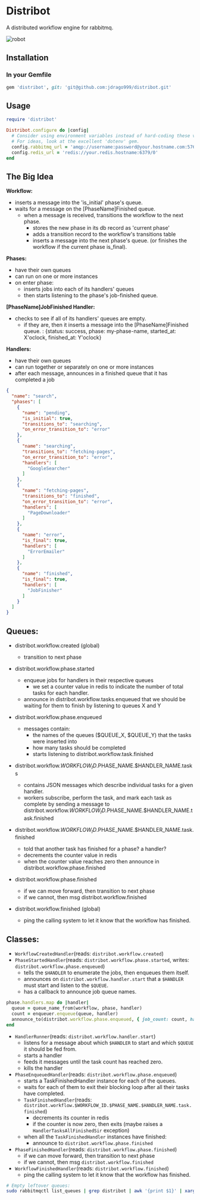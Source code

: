 
# Distribot

A distributed workflow engine for rabbitmq.

![robot](https://cdn2.iconfinder.com/data/icons/windows-8-metro-style/512/robot.png)

## Installation

### In your Gemfile

```ruby
gem 'distribot', git: 'git@github.com:jdrago999/distribot.git'
```

## Usage

```ruby
require 'distribot'

Distribot.configure do |config|
  # Consider using environment variables instead of hard-coding these values.
  # For ideas, look at the excellent 'dotenv' gem.
  config.rabbitmq_url = 'amqp://username:password@your.hostname.com:5762'
  config.redis_url = 'redis://your.redis.hostname:6379/0'
end
```

## The Big Idea

**Workflow:**
  * inserts a message into the 'is_initial' phase's queue.
  * waits for a message on the [PhaseName]Finished queue.
    * when a message is received, transitions the workflow to the next phase.
      * stores the new phase in its db record as 'current phase'
      * adds a transition record to the workflow's transitions table
      * inserts a message into the next phase's queue. (or finishes the workflow if the current phase is_final).

**Phases:**
  * have their own queues
  * can run on one or more instances
  * on enter phase:
    * inserts jobs into each of its handlers' queues
    * then starts listening to the phase's job-finished queue.

**[PhaseName]JobFinished Handler:**
  * checks to see if all of its handlers' queues are empty.
    * if they are, then it inserts a message into the [PhaseName]Finished queue.
      : {status: success, phase: my-phase-name, started_at: X'oclock, finished_at: Y'oclock}

**Handlers:**
  * have their own queues
  * can run together or separately on one or more instances
  * after each message, announces in a finished queue that it has completed a job

```json
{
  "name": "search",
  "phases": [
    {
      "name": "pending",
      "is_initial": true,
      "transitions_to": "searching",
      "on_error_transition_to": "error"
    },
    {
      "name": "searching",
      "transitions_to": "fetching-pages",
      "on_error_transition_to": "error",
      "handlers": [
        "GoogleSearcher"
      ]
    },
    {
      "name": "fetching-pages",
      "transitions_to": "finished",
      "on_error_transition_to": "error",
      "handlers": [
        "PageDownloader"
      ]
    },
    {
      "name": "error",
      "is_final": true,
      "handlers": [
        "ErrorEmailer"
      ]
    },
    {
      "name": "finished",
      "is_final": true,
      "handlers": [
        "JobFinisher"
      ]
    }
  ]
}
```


## Queues:

  * distribot.workflow.created (global)
    * transition to next phase

  * distribot.workflow.phase.started
    * enqueue jobs for handlers in their respective queues
      * we set a counter value in redis to indicate the number of total tasks for each handler.
    * announce in distribot.workflow.tasks.enqueued that we should be waiting for them to finish by listening to queues X and Y

  * distribot.workflow.phase.enqueued
    * messages contain:
      * the names of the queues ($QUEUE_X, $QUEUE_Y) that the tasks were inserted into
      * how many tasks should be completed
      * starts listening to distribot.workflow.task.finished

  * distribot.workflow.$WORKFLOW_ID.$PHASE_NAME.$HANDLER_NAME.tasks
    * contains JSON messages which describe individual tasks for a given handler.
    * workers subscribe, perform the task, and mark each task as complete by sending a message to distribot.workflow.$WORKFLOW_ID.$PHASE_NAME.$HANDLER_NAME.task.finished

  * distribot.workflow.$WORKFLOW_ID.$PHASE_NAME.$HANDLER_NAME.task.finished
    * told that another task has finished for a phase? a handler?
    * decrements the counter value in redis
    * when the counter value reaches zero then announce in distribot.workflow.phase.finished

  * distribot.workflow.phase.finished
    * if we can move forward, then transition to next phase
    * if we cannot, then msg distribot.workflow.finished

  * distribot.workflow.finished (global)
    * ping the calling system to let it know that the workflow has finished.


## Classes:

  * `WorkflowCreatedHandler`(reads: `distribot.workflow.created`)
  * `PhaseStartedHandler`(reads: `distribot.workflow.phase.started`, writes: `distribot.workflow.phase.enqueued`)
    * tells the `$HANDLER` to enumerate the jobs, then enqueues them itself.
    * announces on `distribot.workflow.handler.start` that a `$HANDLER` must start and listen to the `$QUEUE`.
    * has a callback to announce job queue names.
```ruby
phase.handlers.map do |handler|
  queue = queue_name_from(workflow, phase, handler)
  count = enqueuer.enqueue(queue, handler)
  announce_to(distribot.workflow.phase.enqueued, { job_count: count, handler: handler, queue: queue }.to_json)
end
```
  * `HandlerRunner`(reads: `distribot.workflow.handler.start`)
    * listens for a message about which `$HANDLER` to start and which `$QUEUE` it should be fed from.
    * starts a handler
    * feeds it messages until the task count has reached zero.
    * kills the handler
  * `PhaseEnqueuedHandler`(reads: `distribot.workflow.phase.enqueued`)
    * starts a TaskFinishedHandler instance for each of the queues.
    * waits for each of them to exit their blocking loop after all their tasks have completed.
    * `TaskFinishedHandler`(reads: `distribot.workflow.$WORKFLOW_ID.$PHASE_NAME.$HANDLER_NAME.task.finished`)
      * decrements its counter in redis
      * if the counter is now zero, then exits (maybe raises a `HandlerTasksAllFinishedSir` exception)
    * when all the `TaskFinishedHandler` instances have finished:
      * announce to `distribot.workflow.phase.finished`
  * `PhaseFinishedHandler`(reads: `distribot.workflow.phase.finished`)
    * if we can move forward, then transition to next phase
    * if we cannot, then msg `distribot.workflow.finished`
  * `WorkflowFinishedHandler`(reads: `distribot.workflow.finished`)
    * ping the calling system to let it know that the workflow has finished.




```bash
# Empty leftover queues:
sudo rabbitmqctl list_queues | grep distribot | awk '{print $1}' | xargs -I qn rabbitmqadmin delete queue name=qn
```




